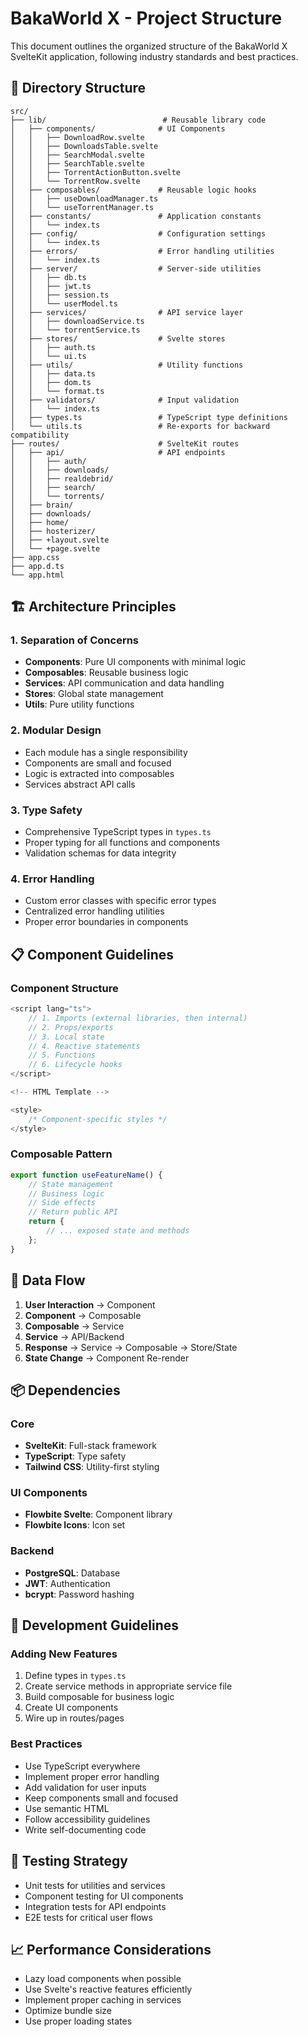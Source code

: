 # BakaWorld X - Project Structure

This document outlines the organized structure of the BakaWorld X SvelteKit application, following industry standards and best practices.

## 📁 Directory Structure

```
src/
├── lib/                          # Reusable library code
│   ├── components/              # UI Components
│   │   ├── DownloadRow.svelte
│   │   ├── DownloadsTable.svelte
│   │   ├── SearchModal.svelte
│   │   ├── SearchTable.svelte
│   │   ├── TorrentActionButton.svelte
│   │   └── TorrentRow.svelte
│   ├── composables/             # Reusable logic hooks
│   │   ├── useDownloadManager.ts
│   │   └── useTorrentManager.ts
│   ├── constants/               # Application constants
│   │   └── index.ts
│   ├── config/                  # Configuration settings
│   │   └── index.ts
│   ├── errors/                  # Error handling utilities
│   │   └── index.ts
│   ├── server/                  # Server-side utilities
│   │   ├── db.ts
│   │   ├── jwt.ts
│   │   ├── session.ts
│   │   └── userModel.ts
│   ├── services/                # API service layer
│   │   ├── downloadService.ts
│   │   └── torrentService.ts
│   ├── stores/                  # Svelte stores
│   │   ├── auth.ts
│   │   └── ui.ts
│   ├── utils/                   # Utility functions
│   │   ├── data.ts
│   │   ├── dom.ts
│   │   └── format.ts
│   ├── validators/              # Input validation
│   │   └── index.ts
│   ├── types.ts                 # TypeScript type definitions
│   └── utils.ts                 # Re-exports for backward compatibility
├── routes/                      # SvelteKit routes
│   ├── api/                     # API endpoints
│   │   ├── auth/
│   │   ├── downloads/
│   │   ├── realdebrid/
│   │   ├── search/
│   │   └── torrents/
│   ├── brain/
│   ├── downloads/
│   ├── home/
│   ├── hosterizer/
│   ├── +layout.svelte
│   └── +page.svelte
├── app.css
├── app.d.ts
└── app.html
```

## 🏗️ Architecture Principles

### 1. **Separation of Concerns**
- **Components**: Pure UI components with minimal logic
- **Composables**: Reusable business logic
- **Services**: API communication and data handling
- **Stores**: Global state management
- **Utils**: Pure utility functions

### 2. **Modular Design**
- Each module has a single responsibility
- Components are small and focused
- Logic is extracted into composables
- Services abstract API calls

### 3. **Type Safety**
- Comprehensive TypeScript types in `types.ts`
- Proper typing for all functions and components
- Validation schemas for data integrity

### 4. **Error Handling**
- Custom error classes with specific error types
- Centralized error handling utilities
- Proper error boundaries in components

## 📋 Component Guidelines

### Component Structure
```typescript
<script lang="ts">
	// 1. Imports (external libraries, then internal)
	// 2. Props/exports
	// 3. Local state
	// 4. Reactive statements
	// 5. Functions
	// 6. Lifecycle hooks
</script>

<!-- HTML Template -->

<style>
	/* Component-specific styles */
</style>
```

### Composable Pattern
```typescript
export function useFeatureName() {
	// State management
	// Business logic
	// Side effects
	// Return public API
	return {
		// ... exposed state and methods
	};
}
```

## 🔄 Data Flow

1. **User Interaction** → Component
2. **Component** → Composable
3. **Composable** → Service
4. **Service** → API/Backend
5. **Response** → Service → Composable → Store/State
6. **State Change** → Component Re-render

## 📦 Dependencies

### Core
- **SvelteKit**: Full-stack framework
- **TypeScript**: Type safety
- **Tailwind CSS**: Utility-first styling

### UI Components
- **Flowbite Svelte**: Component library
- **Flowbite Icons**: Icon set

### Backend
- **PostgreSQL**: Database
- **JWT**: Authentication
- **bcrypt**: Password hashing

## 🚀 Development Guidelines

### Adding New Features
1. Define types in `types.ts`
2. Create service methods in appropriate service file
3. Build composable for business logic
4. Create UI components
5. Wire up in routes/pages

### Best Practices
- Use TypeScript everywhere
- Implement proper error handling
- Add validation for user inputs
- Keep components small and focused
- Use semantic HTML
- Follow accessibility guidelines
- Write self-documenting code

## 🧪 Testing Strategy
- Unit tests for utilities and services
- Component testing for UI components
- Integration tests for API endpoints
- E2E tests for critical user flows

## 📈 Performance Considerations
- Lazy load components when possible
- Use Svelte's reactive features efficiently
- Implement proper caching in services
- Optimize bundle size
- Use proper loading states
